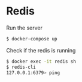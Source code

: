 # Redis

Run the server
```bash
$ docker-compose up
```

Check if the redis is running
```bash
$ docker exec -it redis sh
$ redis-cli
127.0.0.1:6379> ping
``` 

